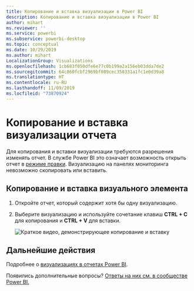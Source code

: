 ```yaml
---
title: Копирование и вставка визуализации в Power BI
description: Копирование и вставка визуализации в Power BI
author: mihart
ms.reviewer: ''
ms.service: powerbi
ms.subservice: powerbi-desktop
ms.topic: conceptual
ms.date: 10/29/2019
ms.author: mihart
LocalizationGroup: Visualizations
ms.openlocfilehash: 1cb683f050dfe6e77c0b199a2a156eb03dda7de2
ms.sourcegitcommit: 64c860fcbf2969bf089cec358331a1fc1e0d39a8
ms.translationtype: HT
ms.contentlocale: ru-RU
ms.lasthandoff: 11/09/2019
ms.locfileid: "73870924"
---
```

# <a name="copy-and-paste-a-report-visualization"></a>Копирование и вставка визуализации отчета
Для копирования и вставки визуализации требуются разрешения изменять отчет. В службе Power BI это означает возможность открыть отчет в [режиме правки](../consumer/end-user-reading-view.md). Визуализацию на панелях мониторинга невозможно скопировать или вставить.

## <a name="copy-and-paste-a-visual"></a>Копирование и вставка визуального элемента

1. Откройте отчет, который содержит хотя бы одну визуализацию.  

2. Выберите визуализацию и используйте сочетание клавиш **CTRL + C** для копирования и **CTRL + V** для вставки.      

   ![Краткое видео, демонстрирующее копирование и вставку](media/power-bi-visualization-copy-paste/copypasteviznew.gif)

## <a name="next-steps"></a>Дальнейшие действия
Подробнее о [визуализациях в отчетах Power BI](power-bi-report-visualizations.md).

Появились дополнительные вопросы? [Ответы на них см. в сообществе Power BI.](https://community.powerbi.com/)

